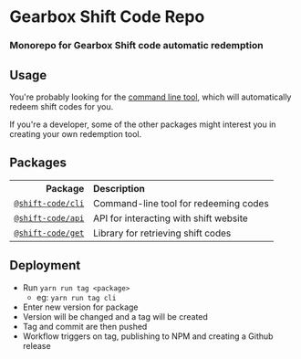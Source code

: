# Gearbox Shift Code Repo

### Monorepo for Gearbox Shift code automatic redemption

## Usage

You're probably looking for the [command line tool](https://github.com/trs/shift-code/tree/master/cli), which will automatically redeem shift codes for you.

If you're a developer, some of the other packages might interest you in creating your own redemption tool.

## Packages

<table>
  <tr>
    <th align="right">Package</th>
    <th align="left">Description</th>
  </tr>
  <tr>
    <td align="right"><a href="https://github.com/trs/shift-code/tree/master/cli"><code>@shift-code/cli</code></a></td>
    <td align="left">Command-line tool for redeeming codes</td>
  </tr>
  <tr>
    <td align="right"><a href="https://github.com/trs/shift-code/tree/master/api"><code>@shift-code/api</code></a></td>
    <td align="left">API for interacting with shift website</td>
  </tr>
  <tr>
    <td align="right"><a href="https://github.com/trs/shift-code/tree/master/get"><code>@shift-code/get</code></a></td>
    <td align="left">Library for retrieving shift codes</td>
  </tr>
</table>

## Deployment

- Run `yarn run tag <package>`
  - eg: `yarn run tag cli`
- Enter new version for package
- Version will be changed and a tag will be created
- Tag and commit are then pushed
- Workflow triggers on tag, publishing to NPM and creating a Github release
